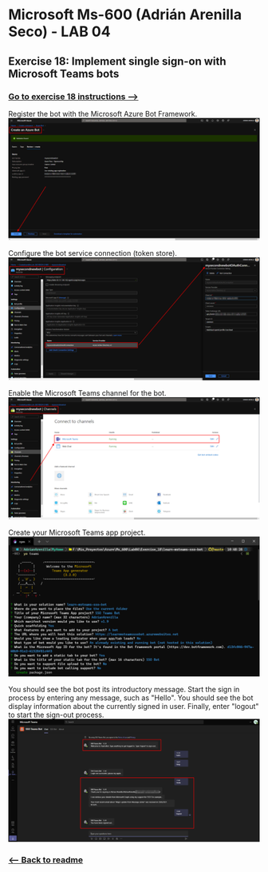 # Microsoft Ms-600 (Adrián Arenilla Seco) - LAB 04


## Exercise 18: Implement single sign-on with Microsoft Teams bots
### [Go to exercise 18 instructions -->](19-Exercise-18-Implement-single-sign-on-with-Microsoft-Teams-bots.md)


Register the bot with the Microsoft Azure Bot Framework.
![](Evidences/Image19a.png)


Configure the bot service connection (token store).
![](Evidences/Image19b.png)


Enable the Microsoft Teams channel for the bot.
![](Evidences/Image19c.png)


Create your Microsoft Teams app project.
![](Evidences/Image19d.png)


You should see the bot post its introductory message. Start the sign in process by entering any message, such as "Hello". You should see the bot display information about the currently signed in user. Finally, enter "logout" to start the sign-out process.
![](Evidences/Image19e.png)


### [<-- Back to readme](../../../../)